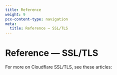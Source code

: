```yaml
---
title: Reference
weight: 9
pcx-content-type: navigation
meta:
  title: Reference — SSL/TLS
---
```


# Reference — SSL/TLS

For more on Cloudflare SSL/TLS, see these articles:

<DirectoryListing path="/ssl-tls" />

